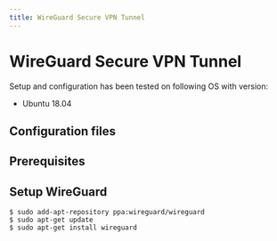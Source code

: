```yaml
---
title: WireGuard Secure VPN Tunnel
---
```


# WireGuard Secure VPN Tunnel

Setup and configuration has been tested on following OS with version:

* Ubuntu 18.04

## Configuration files

## Prerequisites

## Setup WireGuard

    $ sudo add-apt-repository ppa:wireguard/wireguard
    $ sudo apt-get update
    $ sudo apt-get install wireguard

